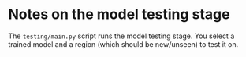 # Notes on the model testing stage
The `testing/main.py` script runs the model testing stage. You select a trained
model and a region (which should be new/unseen) to test it on.
